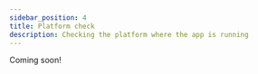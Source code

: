 ```yaml
---
sidebar_position: 4
title: Platform check
description: Checking the platform where the app is running
---
```


Coming soon!

